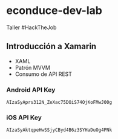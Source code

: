 # econduce-dev-lab
Taller #HackTheJob

## Introducción a Xamarin
- XAML
- Patrón MVVM
- Consumo de API REST

### Android API Key
`AIzaSyAprs312N_ZeXac75DOiS74OjKoFMwJ00g`

### iOS API Key
`AIzaSyAktqpeHwSSjyCByd4B6z3SYHaDuOg4PNk`
